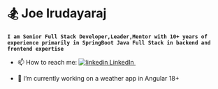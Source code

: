 # 🏂 Joe Irudayaraj 

**`I am Senior Full Stack Developer,Leader,Mentor with 10+ years of experience primarily in SpringBoot Java Full Stack in backend and frontend expertise`**

- 📫 How to reach me: <a href="https://www.linkedin.com/in/joe-irudayaraj/" rel="nofollow noreferrer">
    <img src="https://i.sstatic.net/gVE0j.png" alt="linkedin"> LinkedIn
  </a> &nbsp; 

 

- 🔭 I’m currently working on a weather app in Angular 18+
<!--
**joe-irudayaraj/joe-irudayaraj** is a ✨ _special_ ✨ repository because its `README.md` (this file) appears on your GitHub profile.

Here are some ideas to get you started:

- 🔭 I’m currently working on a weather app in Angular 18+
- 🌱 I’m currently learning ...
- 👯 I’m looking to collaborate on ...
- 🤔 I’m looking for help with ...
- 💬 Ask me about ...
- 📫 How to reach me: ...
- 😄 Pronouns: ...
- ⚡ Fun fact: ...
-->
